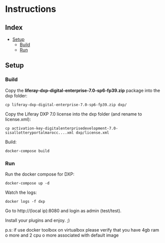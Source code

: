 # Instructions

## Index

* [ Setup ](#setup)
  * [ Build ](#build)
  * [ Run ](#run)

## Setup

### Build

Copy the **liferay-dxp-digital-enterprise-7.0-sp6-fp39.zip** package into the dxp folder:

```
cp liferay-dxp-digital-enterprise-7.0-sp6-fp39.zip dxp/
```

Copy the Liferay DXP 7.0 license into the dxp folder (and rename to license.xml):

```
cp activation-key-digitalenterprisedevelopment-7.0-sisallotteryportalmarocc....xml dxp/license.xml
```

Build:

```
docker-compose build
```

### Run

Run the docker compose for DXP:

```
docker-compose up -d
```

Watch the logs:

```
docker logs -f dxp
```

Go to http://(local ip):8080 and login as admin (test/test).



Install your plugins and enjoy. ;)

p.s:
if use docker toolbox on virtualbox please verify that you have 4gb ram o more and 2 cpu o more associated with default image

